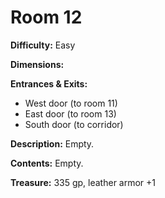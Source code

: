 # Room 12

**Difficulty:** Easy

**Dimensions:** 

**Entrances & Exits:**
- West door (to room 11)
- East door (to room 13)
- South door (to corridor)

**Description:**
Empty.

**Contents:**
Empty.

**Treasure:**
335 gp, leather armor +1